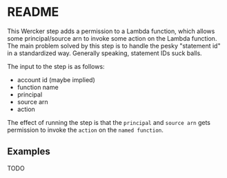 # README

This Wercker step adds a permission to a Lambda function, which allows some principal/source arn to invoke some action on the Lambda function.
The main problem solved by this step is to handle the pesky "statement id" in a standardized way. Generally speaking, statement IDs suck balls.

The input to the step is as follows:

* account id (maybe implied)
* function name
* principal
* source arn
* action

The effect of running the step is that the `principal` and `source arn` gets permission to invoke the `action` on the `named function`.

## Examples

TODO
